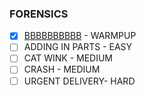 ### FORENSICS

  - [X] [BBBBBBBBBB](BBBBBBBBBB) - WARMPUP
  - [ ] ADDING IN PARTS - EASY
  - [ ] CAT WINK - MEDIUM
  - [ ] CRASH - MEDIUM
  - [ ] URGENT DELIVERY- HARD
